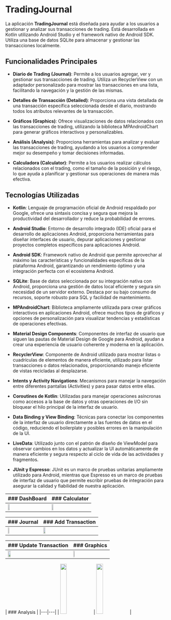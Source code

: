 # TradingJournal

La aplicación **TradingJournal** está diseñada para ayudar a los usuarios a gestionar y analizar sus transacciones de trading. Está desarrollada en Kotlin utilizando Android Studio y el framework nativo de Android SDK. Utiliza una base de datos SQLite para almacenar y gestionar las transacciones localmente.

## Funcionalidades Principales

- **Diario de Trading (Journal)**: Permite a los usuarios agregar, ver y gestionar sus transacciones de trading. Utiliza un RecyclerView con un adaptador personalizado para mostrar las transacciones en una lista, facilitando la navegación y la gestión de las mismas.

- **Detalles de Transacción (Detailed)**: Proporciona una vista detallada de una transacción específica seleccionada desde el diario, mostrando todos los atributos relevantes de la transacción.

- **Gráficos (Graphics)**: Ofrece visualizaciones de datos relacionados con las transacciones de trading, utilizando la biblioteca MPAndroidChart para generar gráficos interactivos y personalizables.

- **Análisis (Analysis)**: Proporciona herramientas para analizar y evaluar las transacciones de trading, ayudando a los usuarios a comprender mejor su desempeño y tomar decisiones informadas.

- **Calculadora (Calculator)**: Permite a los usuarios realizar cálculos relacionados con el trading, como el tamaño de la posición y el riesgo, lo que ayuda a planificar y gestionar sus operaciones de manera más efectiva.

## Tecnologías Utilizadas

- **Kotlin**: Lenguaje de programación oficial de Android respaldado por Google, ofrece una sintaxis concisa y segura que mejora la productividad del desarrollador y reduce la probabilidad de errores.

- **Android Studio**: Entorno de desarrollo integrado (IDE) oficial para el desarrollo de aplicaciones Android, proporciona herramientas para diseñar interfaces de usuario, depurar aplicaciones y gestionar proyectos completos específicos para aplicaciones Android.

- **Android SDK**: Framework nativo de Android que permite aprovechar al máximo las características y funcionalidades específicas de la plataforma Android, garantizando un rendimiento óptimo y una integración perfecta con el ecosistema Android.

- **SQLite**: Base de datos seleccionada por su integración nativa con Android, proporciona una gestión de datos local eficiente y segura sin necesidad de un servidor externo. Destaca por su bajo consumo de recursos, soporte robusto para SQL y facilidad de mantenimiento.

- **MPAndroidChart**: Biblioteca ampliamente utilizada para crear gráficos interactivos en aplicaciones Android, ofrece muchos tipos de gráficos y opciones de personalización para visualizar tendencias y estadísticas de operaciones efectivas.

- **Material Design Components**: Componentes de interfaz de usuario que siguen las pautas de Material Design de Google para Android, ayudan a crear una experiencia de usuario coherente y moderna en la aplicación.

- **RecyclerView**: Componente de Android utilizado para mostrar listas o cuadrículas de elementos de manera eficiente, utilizado para listar transacciones o datos relacionados, proporcionando manejo eficiente de vistas recicladas al desplazarse.

- **Intents y Activity Navigations**: Mecanismos para manejar la navegación entre diferentes pantallas (Activities) y para pasar datos entre ellas.

- **Coroutines de Kotlin**: Utilizadas para manejar operaciones asíncronas como accesos a la base de datos y otras operaciones de I/O sin bloquear el hilo principal de la interfaz de usuario.

- **Data Binding y View Binding**: Técnicas para conectar los componentes de la interfaz de usuario directamente a las fuentes de datos en el código, reduciendo el boilerplate y posibles errores en la manipulación de la UI.

- **LiveData**: Utilizado junto con el patrón de diseño de ViewModel para observar cambios en los datos y actualizar la UI automáticamente de manera eficiente y segura respecto al ciclo de vida de las actividades y fragmentos.

- **JUnit y Espresso**: JUnit es un marco de pruebas unitarias ampliamente utilizado para Android, mientras que Espresso es un marco de pruebas de interfaz de usuario que permite escribir pruebas de integración para asegurar la calidad y fiabilidad de nuestra aplicación.

| ### DashBoard | ### Calculator |
|---|---|
| <img src="" style="height: 20%; width:20%;"/> | <img src="" style="height: 20%; width:20%;"/> |

| ### Journal | ### Add Transaction |
|---|---|
| <img src="" style="height: 20%; width:20%;"/> | <img src="" style="height: 20%; width:20%;"/> |

| ### Update Transaction | ### Graphics |
|---|---|
| <img src="" style="height: 20%; width:20%;"/> | <img src="" style="height: 20%; width:20%;"/> |

| ### Analysis  |
|---|---|
| <img src="" style="height: 20%; width:20%;"/> | <img src="" style="height: 20%; width:20%;"/> |